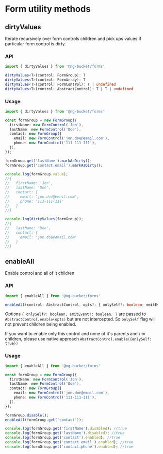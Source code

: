 # Form utility methods

## dirtyValues
Iterate recursively over form controls children and pick ups values if particular form control is dirty. 

### API
```typescript
import { dirtyValues } from '@ng-bucket/forms'

dirtyValues<T>(control: FormGroup): T
dirtyValues<T>(control: FormArray): T
dirtyValues<T>(control: FormControl): T | undefined
dirtyValues<T>(control: AbstractControl): T | T | undefined
```

### Usage
```typescript
import { dirtyValues } from '@ng-bucket/forms'

const formGroup = new FormGroup({
  firstName: new FormControl('Jon'),
  lastName: new FormControl('Doe'),
  contact: new FormGroup({
    email: new FormControl('jon.doe@email.com'),
    phone: new FormControl('111-111-111'),
  }),
});

formGroup.get('lastName').markAsDirty();
formGroup.get('contact.email').markAsDirty();

console.log(formGroup.value);
//{
//   firstName: 'Jon', 
//   lastName: 'Doe', 
//   contact: {
//     email: 'jon.doe@email.com', 
//     phone: '111-111-111'
//   }
//}

console.log(dirtyValues(formGroup));
//{
//   lastName: 'Doe', 
//   contact: {
//     email: 'jon.doe@email.com'
//   }
//}
```

## enableAll
Enable control and all of it children

### API
```typescript
import { enableAll } from '@ng-bucket/forms'

enableAll(control: AbstractControl, opts?: { onlySelf?: boolean; emitEvent?: boolean; }) : void
```

Options `{ onlySelf?: boolean; emitEvent?: boolean; }` are passed to `AbstractControl.enable(opts)` but are not intercepted.
So `onlySelf` flag will not prevent children being enabled.

If you want to enable only this control and none of it's parents and / or children, please use native approach `AbstractControl.enable({onlySelf: true})` 

### Usage
```typescript
import { enableAll } from '@ng-bucket/forms'

const formGroup = new FormGroup({
  firstName: new FormControl('Jon'),
  lastName: new FormControl('Doe'),
  contact: new FormGroup({
    email: new FormControl('jon.doe@email.com'),
    phone: new FormControl('111-111-111'),
  }),
});

formGroup.disable();
enableAll(formGroup.get('contact'));

console.log(formGroup.get('firstName').disabled); //true
console.log(formGroup.get('lastName').disabled); //true
console.log(formGroup.get('contact').enabled); //true
console.log(formGroup.get('contact.email').enabled); //true
console.log(formGroup.get('contact.phone').enabled); //true
```
